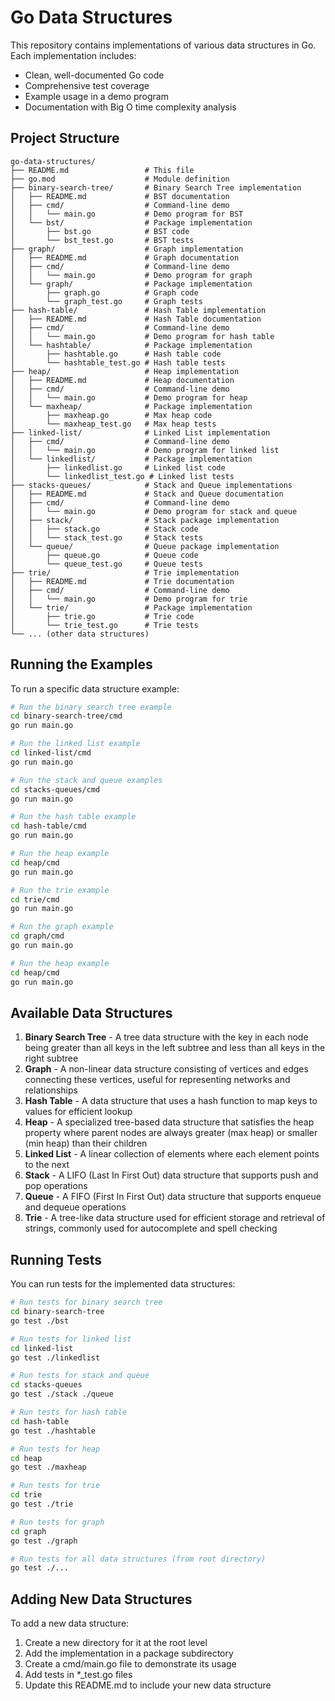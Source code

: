 # Go Data Structures

This repository contains implementations of various data structures in Go. Each implementation includes:

- Clean, well-documented Go code
- Comprehensive test coverage
- Example usage in a demo program
- Documentation with Big O time complexity analysis

## Project Structure

```plaintext
go-data-structures/
├── README.md                 # This file
├── go.mod                    # Module definition
├── binary-search-tree/       # Binary Search Tree implementation
│   ├── README.md             # BST documentation
│   ├── cmd/                  # Command-line demo
│   │   └── main.go           # Demo program for BST
│   └── bst/                  # Package implementation
│       ├── bst.go            # BST code
│       └── bst_test.go       # BST tests
├── graph/                    # Graph implementation
│   ├── README.md             # Graph documentation
│   ├── cmd/                  # Command-line demo
│   │   └── main.go           # Demo program for graph
│   └── graph/                # Package implementation
│       ├── graph.go          # Graph code
│       └── graph_test.go     # Graph tests
├── hash-table/               # Hash Table implementation
│   ├── README.md             # Hash Table documentation
│   ├── cmd/                  # Command-line demo
│   │   └── main.go           # Demo program for hash table
│   └── hashtable/            # Package implementation
│       ├── hashtable.go      # Hash table code
│       └── hashtable_test.go # Hash table tests
├── heap/                     # Heap implementation
│   ├── README.md             # Heap documentation
│   ├── cmd/                  # Command-line demo
│   │   └── main.go           # Demo program for heap
│   └── maxheap/              # Package implementation
│       ├── maxheap.go        # Max heap code
│       └── maxheap_test.go   # Max heap tests
├── linked-list/              # Linked List implementation
│   ├── cmd/                  # Command-line demo
│   │   └── main.go           # Demo program for linked list
│   └── linkedlist/           # Package implementation
│       ├── linkedlist.go     # Linked list code
│       └── linkedlist_test.go # Linked list tests
├── stacks-queues/            # Stack and Queue implementations
│   ├── README.md             # Stack and Queue documentation
│   ├── cmd/                  # Command-line demo
│   │   └── main.go           # Demo program for stack and queue
│   ├── stack/                # Stack package implementation
│   │   ├── stack.go          # Stack code
│   │   └── stack_test.go     # Stack tests
│   └── queue/                # Queue package implementation
│       ├── queue.go          # Queue code
│       └── queue_test.go     # Queue tests
├── trie/                     # Trie implementation
│   ├── README.md             # Trie documentation
│   ├── cmd/                  # Command-line demo
│   │   └── main.go           # Demo program for trie
│   └── trie/                 # Package implementation
│       ├── trie.go           # Trie code
│       └── trie_test.go      # Trie tests
└── ... (other data structures)
```

## Running the Examples

To run a specific data structure example:

```bash
# Run the binary search tree example
cd binary-search-tree/cmd
go run main.go

# Run the linked list example
cd linked-list/cmd
go run main.go

# Run the stack and queue examples
cd stacks-queues/cmd
go run main.go

# Run the hash table example
cd hash-table/cmd
go run main.go

# Run the heap example
cd heap/cmd
go run main.go

# Run the trie example
cd trie/cmd
go run main.go

# Run the graph example
cd graph/cmd
go run main.go

# Run the heap example
cd heap/cmd
go run main.go
```

## Available Data Structures

1. **Binary Search Tree** - A tree data structure with the key in each node being greater than all keys in the left subtree and less than all keys in the right subtree
2. **Graph** - A non-linear data structure consisting of vertices and edges connecting these vertices, useful for representing networks and relationships
3. **Hash Table** - A data structure that uses a hash function to map keys to values for efficient lookup
4. **Heap** - A specialized tree-based data structure that satisfies the heap property where parent nodes are always greater (max heap) or smaller (min heap) than their children
5. **Linked List** - A linear collection of elements where each element points to the next
6. **Stack** - A LIFO (Last In First Out) data structure that supports push and pop operations
7. **Queue** - A FIFO (First In First Out) data structure that supports enqueue and dequeue operations
8. **Trie** - A tree-like data structure used for efficient storage and retrieval of strings, commonly used for autocomplete and spell checking

## Running Tests

You can run tests for the implemented data structures:

```bash
# Run tests for binary search tree
cd binary-search-tree
go test ./bst

# Run tests for linked list
cd linked-list
go test ./linkedlist

# Run tests for stack and queue
cd stacks-queues
go test ./stack ./queue

# Run tests for hash table
cd hash-table
go test ./hashtable

# Run tests for heap
cd heap
go test ./maxheap

# Run tests for trie
cd trie
go test ./trie

# Run tests for graph
cd graph
go test ./graph

# Run tests for all data structures (from root directory)
go test ./...
```

## Adding New Data Structures

To add a new data structure:

1. Create a new directory for it at the root level
2. Add the implementation in a package subdirectory
3. Create a cmd/main.go file to demonstrate its usage
4. Add tests in *_test.go files
5. Update this README.md to include your new data structure
